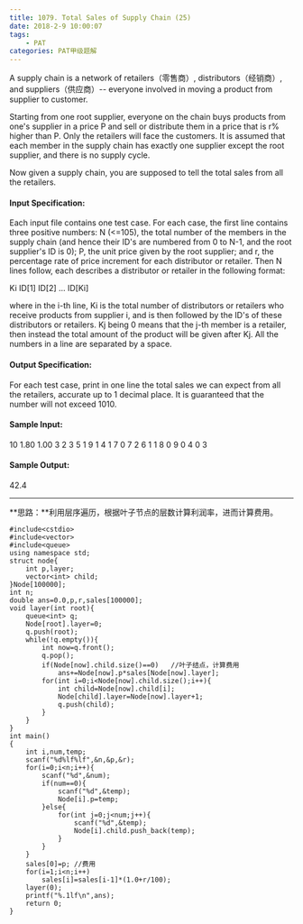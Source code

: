 ```yaml
---
title: 1079. Total Sales of Supply Chain (25)
date: 2018-2-9 10:00:07
tags: 
	- PAT
categories: PAT甲级题解
---
```


A supply chain is a network of retailers（零售商）, distributors（经销商）, and suppliers（供应商）-- everyone involved in moving a product from supplier to customer.

Starting from one root supplier, everyone on the chain buys products from one's supplier in a price P and sell or distribute them in a price that is r% higher than P. Only the retailers will face the customers. It is assumed that each member in the supply chain has exactly one supplier except the root supplier, and there is no supply cycle.

Now given a supply chain, you are supposed to tell the total sales from all the retailers.

#### Input Specification:

Each input file contains one test case. For each case, the first line contains three positive numbers: N (<=105), the total number of the members in the supply chain (and hence their ID's are numbered from 0 to N-1, and the root supplier's ID is 0); P, the unit price given by the root supplier; and r, the percentage rate of price increment for each distributor or retailer. Then N lines follow, each describes a distributor or retailer in the following format:

Ki ID[1] ID[2] ... ID[Ki]

where in the i-th line, Ki is the total number of distributors or retailers who receive products from supplier i, and is then followed by the ID's of these distributors or retailers. Kj being 0 means that the j-th member is a retailer, then instead the total amount of the product will be given after Kj. All the numbers in a line are separated by a space.

#### Output Specification:

For each test case, print in one line the total sales we can expect from all the retailers, accurate up to 1 decimal place. It is guaranteed that the number will not exceed 1010.

#### Sample Input:
10 1.80 1.00
3 2 3 5
1 9
1 4
1 7
0 7
2 6 1
1 8
0 9
0 4
0 3
#### Sample Output:
42.4
***

**思路：**利用层序遍历，根据叶子节点的层数计算利润率，进而计算费用。

```
#include<cstdio>
#include<vector>
#include<queue>
using namespace std;
struct node{
    int p,layer;
    vector<int> child;
}Node[100000];
int n;
double ans=0.0,p,r,sales[100000];
void layer(int root){
    queue<int> q;
    Node[root].layer=0;
    q.push(root);
    while(!q.empty()){
        int now=q.front();
        q.pop();
        if(Node[now].child.size()==0)   //叶子结点，计算费用
            ans+=Node[now].p*sales[Node[now].layer];
        for(int i=0;i<Node[now].child.size();i++){
            int child=Node[now].child[i];
            Node[child].layer=Node[now].layer+1;
            q.push(child);
        }
    }
}
int main()
{
    int i,num,temp;
    scanf("%d%lf%lf",&n,&p,&r);
    for(i=0;i<n;i++){
        scanf("%d",&num);
        if(num==0){
            scanf("%d",&temp);
            Node[i].p=temp;
        }else{
            for(int j=0;j<num;j++){
                scanf("%d",&temp);
                Node[i].child.push_back(temp);
            }
        }
    }
    sales[0]=p; //费用
    for(i=1;i<n;i++)
        sales[i]=sales[i-1]*(1.0+r/100);
    layer(0);
    printf("%.1lf\n",ans);
    return 0;
}
```